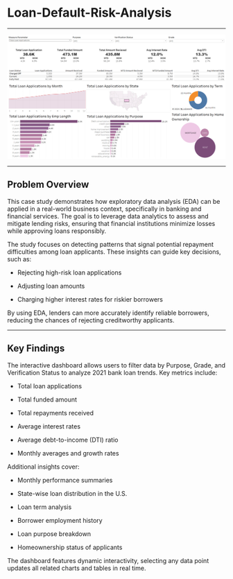 # Loan-Default-Risk-Analysis

---

![EDA Dashboard](https://github.com/EileenIp/Loan-Default-Risk-Analysis/blob/main/EDA%20Dashboard.png)

---

## Problem Overview

This case study demonstrates how exploratory data analysis (EDA) can be applied in a real-world business context, specifically in banking and financial services. The goal is to leverage data analytics to assess and mitigate lending risks, ensuring that financial institutions minimize losses while approving loans responsibly.

The study focuses on detecting patterns that signal potential repayment difficulties among loan applicants. These insights can guide key decisions, such as:

* Rejecting high-risk loan applications

* Adjusting loan amounts

* Charging higher interest rates for riskier borrowers

By using EDA, lenders can more accurately identify reliable borrowers, reducing the chances of rejecting creditworthy applicants.

---

## Key Findings

The interactive dashboard allows users to filter data by Purpose, Grade, and Verification Status to analyze 2021 bank loan trends. Key metrics include:

* Total loan applications

* Total funded amount

* Total repayments received

* Average interest rates

* Average debt-to-income (DTI) ratio

* Monthly averages and growth rates

Additional insights cover:

* Monthly performance summaries

* State-wise loan distribution in the U.S.

* Loan term analysis

* Borrower employment history

* Loan purpose breakdown

* Homeownership status of applicants

The dashboard features dynamic interactivity, selecting any data point updates all related charts and tables in real time.















